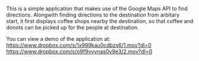 This is a simple application that makes use of the Google Maps API to find directions. 
Alongwith finding directions to the destination from arbitary start, it first displays coffee shops nearby the destination, so that 
coffee and donots can be picked up for the people at destination.

You can view a demo of the application at:
https://www.dropbox.com/s/1x999kau0cdbzs6/1.mov?dl=0
https://www.dropbox.com/s/o9f9vyynas0y9e3/2.mov?dl=0
